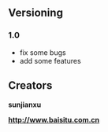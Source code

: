 ## Versioning
### 1.0
 * fix some bugs
 * add some features

 ## Creators
 **sunjianxu**

 **http://www.baisitu.com.cn**